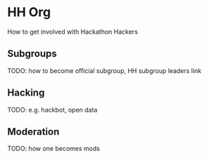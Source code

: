 # HH Org
How to get involved with Hackathon Hackers

## Subgroups
TODO: how to become official subgroup, HH subgroup leaders link

## Hacking
TODO: e.g. hackbot, open data

## Moderation
TODO: how one becomes mods
